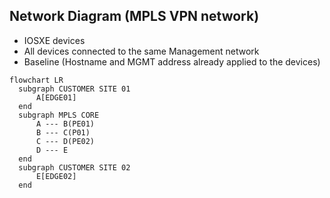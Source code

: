 ## Network Diagram (MPLS VPN network)

- IOSXE devices
- All devices connected to the same Management network
- Baseline (Hostname and MGMT address already applied to the devices)

```mermaid
flowchart LR
  subgraph CUSTOMER SITE 01
      A[EDGE01]
  end
  subgraph MPLS CORE
      A --- B(PE01)
      B --- C(P01)
      C --- D(PE02)
      D --- E
  end
  subgraph CUSTOMER SITE 02
      E[EDGE02]
  end
```
